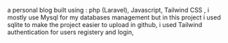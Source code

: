 a personal blog built using :
php (Laravel),
Javascript,
Tailwind CSS ,
i mostly use Mysql for my databases management but in this project i used sqlite to make the project easier to upload in github,
i used Tailwind authentication for users registery and login,


